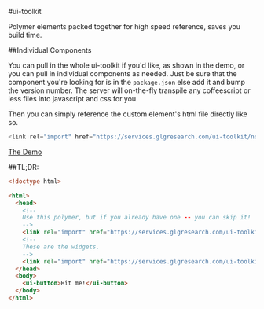 #ui-toolkit 

Polymer elements packed together for high speed reference, saves you
build time.

##Individual Components

You can pull in the whole ui-toolkit if you'd like, as shown in the
demo, or you can pull in individual components as needed.  Just be sure
that the component you're looking for is in the `package.json` else add
it and bump the version number.  The server will on-the-fly transpile
any coffeescript or less files into javascript and css for you.

Then you can simply reference the custom element's html file
directly like so.

```javascript
<link rel="import" href="https://services.glgresearch.com/ui-toolkit/node_modules/glg-nectar/src/glg-nectar.html">
```

[The Demo](https://services.glgresearch.com/ui-toolkit/demo.html)

##TL;DR:

```html
<!doctype html>

<html>
  <head>
    <!--
    Use this polymer, but if you already have one -- you can skip it!
    -->
    <link rel="import" href="https://services.glgresearch.com/ui-toolkit/polymer.html">
    <!--
    These are the widgets.
    -->
    <link rel="import" href="https://services.glgresearch.com/ui-toolkit/ui-toolkit.html">
  </head>
  <body>
    <ui-button>Hit me!</ui-button>
  </body>
</html>
```

